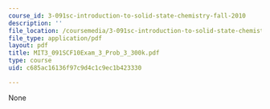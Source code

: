 ```yaml
---
course_id: 3-091sc-introduction-to-solid-state-chemistry-fall-2010
description: ''
file_location: /coursemedia/3-091sc-introduction-to-solid-state-chemistry-fall-2010/c685ac16136f97c9d4c1c9ec1b423330_MIT3_091SCF10Exam_3_Prob_3_300k.pdf
file_type: application/pdf
layout: pdf
title: MIT3_091SCF10Exam_3_Prob_3_300k.pdf
type: course
uid: c685ac16136f97c9d4c1c9ec1b423330

---
```

None